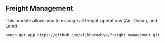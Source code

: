 ## Freight Management

This module allows you to manage all freight operations (Air, Ocean, and Land)


`bench get-app https://github.com/alikharodiya/freight_management.git`
